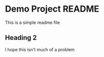 # Demo Project README 

This is a simple readme file

## Heading 2

I hope this isn't much of a problem
